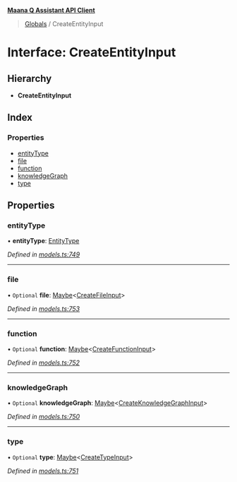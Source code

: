 **[Maana Q Assistant API Client](../README.md)**

> [Globals](../README.md) / CreateEntityInput

# Interface: CreateEntityInput

## Hierarchy

* **CreateEntityInput**

## Index

### Properties

* [entityType](createentityinput.md#entitytype)
* [file](createentityinput.md#file)
* [function](createentityinput.md#function)
* [knowledgeGraph](createentityinput.md#knowledgegraph)
* [type](createentityinput.md#type)

## Properties

### entityType

•  **entityType**: [EntityType](../enums/entitytype.md)

*Defined in [models.ts:749](https://github.com/maana-io/q-assistant-client/blob/develop/src/models.ts#L749)*

___

### file

• `Optional` **file**: [Maybe](../README.md#maybe)\<[CreateFileInput](createfileinput.md)>

*Defined in [models.ts:753](https://github.com/maana-io/q-assistant-client/blob/develop/src/models.ts#L753)*

___

### function

• `Optional` **function**: [Maybe](../README.md#maybe)\<[CreateFunctionInput](createfunctioninput.md)>

*Defined in [models.ts:752](https://github.com/maana-io/q-assistant-client/blob/develop/src/models.ts#L752)*

___

### knowledgeGraph

• `Optional` **knowledgeGraph**: [Maybe](../README.md#maybe)\<[CreateKnowledgeGraphInput](createknowledgegraphinput.md)>

*Defined in [models.ts:750](https://github.com/maana-io/q-assistant-client/blob/develop/src/models.ts#L750)*

___

### type

• `Optional` **type**: [Maybe](../README.md#maybe)\<[CreateTypeInput](createtypeinput.md)>

*Defined in [models.ts:751](https://github.com/maana-io/q-assistant-client/blob/develop/src/models.ts#L751)*
